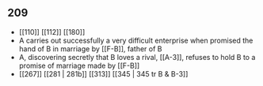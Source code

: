 ## 209
- [[110]] [[112]] [[180]] 
- A carries out successfully a very difficult enterprise when promised the hand of B in marriage by [[F-B]], father of B
- A, discovering secretly that B loves a rival, [[A-3]], refuses to hold B to a promise of marriage made by [[F-B]]
- [[267]] [[281 | 281b]] [[313]] [[345 | 345 tr B &amp; B-3]] 


